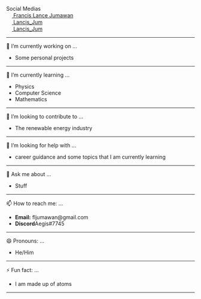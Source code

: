 
Social Medias
<br>
<a href = 'https://www.linkedin.com/in/francis-lance-jumawan/'><img src = 'https://image.flaticon.com/icons/png/512/174/174857.png' height = 15px></img> Francis Lance Jumawan </a>
<br>
<a href = 'https://twitter.com/Lancis_Jum'><img src = 'https://www.freepnglogos.com/uploads/twitter-logo-png/twitter-logo-vector-png-clipart-1.png' height = 15px></img> Lancis_Jum </a>
<br>
<a href = 'https://www.instagram.com/lancis_zero/'><img src = 'http://assets.stickpng.com/images/580b57fcd9996e24bc43c521.png' height = 15px></img> Lancis_Jum </a>
<hr>
🔭 I’m currently working on ... 
<br>
<ul> 
        <li>Some personal projects </li>
</ul>
<hr>
🌱 I’m currently learning ... 
<br>
<ul> 
        <li>Physics </li>
        <li>Computer Science </li>
        <li>Mathematics </li>
</ul>

<hr>
👯 I’m looking to contribute to ...
<br>
<ul> 
        <li> The renewable energy industry  </li>
</ul>
<hr>
🤔 I’m looking for help with ...
<br>
<ul> 
        <li>career guidance and some topics that I am currently learning </li>
</ul>
<hr>
💬 Ask me about ...
<br>
<ul> 
        <li>Stuff</li>
</ul>
<hr>
📫 How to reach me: ...
<br>
<ul> 
        <li><Strong>Email:</Strong> fljumawan@gmail.com</li>
        <li><Strong>Discord</Strong>Aegis#7745</li>
</ul>
<hr>
😄 Pronouns: ...
<br>
<ul> 
        <li>He/Him</li>
</ul>
<hr>
⚡ Fun fact: ...
<br>
<ul> 
        <li>I am made up of atoms</li>
</ul>
<hr>
